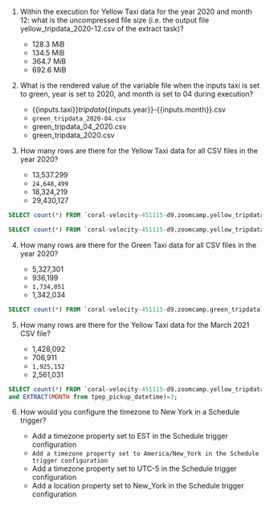 1. Within the execution for Yellow Taxi data for the year 2020 and month 12: what is the uncompressed file size (i.e. the output file yellow_tripdata_2020-12.csv of the extract task)?

    - 128.3 MiB
    - 134.5 MiB
    - 364.7 MiB
    - 692.6 MiB

2. What is the rendered value of the variable file when the inputs taxi is set to green, year is set to 2020, and month is set to 04 during execution?

    - {{inputs.taxi}}_tripdata_{{inputs.year}}-{{inputs.month}}.csv
    - `green_tripdata_2020-04.csv`
    - green_tripdata_04_2020.csv
    - green_tripdata_2020.csv

3. How many rows are there for the Yellow Taxi data for all CSV files in the year 2020?

    - 13,537.299
    - `24,648,499`
    - 18,324,219
    - 29,430,127

```sql
SELECT count(*) FROM `coral-velocity-451115-d9.zoomcamp.yellow_tripdata` where filename like "%2020%";
```

```sql 
SELECT count(*) FROM `coral-velocity-451115-d9.zoomcamp.yellow_tripdata` where EXTRACT(YEAR from tpep_pickup_datetime)=2020 and EXTRACT(YEAR from tpep_dropoff_datetime)=2020; 
```

4. How many rows are there for the Green Taxi data for all CSV files in the year 2020?

    - 5,327,301
    - 936,199
    - `1,734,051`
    - 1,342,034

```sql
SELECT count(*) FROM `coral-velocity-451115-d9.zoomcamp.green_tripdata` where filename like "%2020%";
```

5. How many rows are there for the Yellow Taxi data for the March 2021 CSV file?

    - 1,428,092
    - 706,911
    - `1,925,152`
    - 2,561,031

```sql 
SELECT count(*) FROM `coral-velocity-451115-d9.zoomcamp.yellow_tripdata` where filename like "%2021%"
and EXTRACT(MONTH from tpep_pickup_datetime)=3;
```

6. How would you configure the timezone to New York in a Schedule trigger?

    - Add a timezone property set to EST in the Schedule trigger configuration
    - `Add a timezone property set to America/New_York in the Schedule trigger configuration`
    - Add a timezone property set to UTC-5 in the Schedule trigger configuration
    - Add a location property set to New_York in the Schedule trigger configuration
